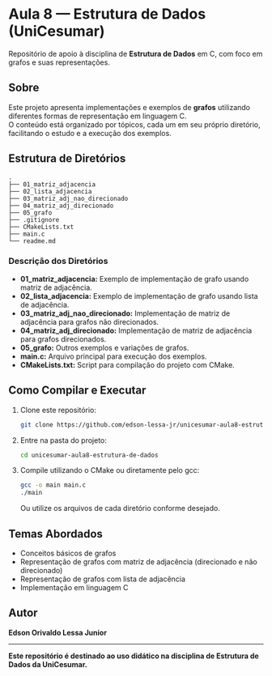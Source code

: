 # Aula 8 — Estrutura de Dados (UniCesumar)

Repositório de apoio à disciplina de **Estrutura de Dados** em C, com foco em grafos e suas representações.

## Sobre

Este projeto apresenta implementações e exemplos de **grafos** utilizando diferentes formas de representação em linguagem C.  
O conteúdo está organizado por tópicos, cada um em seu próprio diretório, facilitando o estudo e a execução dos exemplos.

## Estrutura de Diretórios

```
.
├── 01_matriz_adjacencia
├── 02_lista_adjacencia
├── 03_matriz_adj_nao_direcionado
├── 04_matriz_adj_direcionado
├── 05_grafo
├── .gitignore
├── CMakeLists.txt
├── main.c
└── readme.md
```

### Descrição dos Diretórios

- **01_matriz_adjacencia:** Exemplo de implementação de grafo usando matriz de adjacência.
- **02_lista_adjacencia:** Exemplo de implementação de grafo usando lista de adjacência.
- **03_matriz_adj_nao_direcionado:** Implementação de matriz de adjacência para grafos não direcionados.
- **04_matriz_adj_direcionado:** Implementação de matriz de adjacência para grafos direcionados.
- **05_grafo:** Outros exemplos e variações de grafos.
- **main.c:** Arquivo principal para execução dos exemplos.
- **CMakeLists.txt:** Script para compilação do projeto com CMake.

## Como Compilar e Executar

1. Clone este repositório:
   ```sh
   git clone https://github.com/edson-lessa-jr/unicesumar-aula8-estrutura-de-dados.git
   ```
2. Entre na pasta do projeto:
   ```sh
   cd unicesumar-aula8-estrutura-de-dados
   ```
3. Compile utilizando o CMake ou diretamente pelo gcc:
   ```sh
   gcc -o main main.c
   ./main
   ```
   Ou utilize os arquivos de cada diretório conforme desejado.

## Temas Abordados

- Conceitos básicos de grafos
- Representação de grafos com matriz de adjacência (direcionado e não direcionado)
- Representação de grafos com lista de adjacência
- Implementação em linguagem C

## Autor

**Edson Orivaldo Lessa Junior**

---

**Este repositório é destinado ao uso didático na disciplina de Estrutura de Dados da UniCesumar.**
